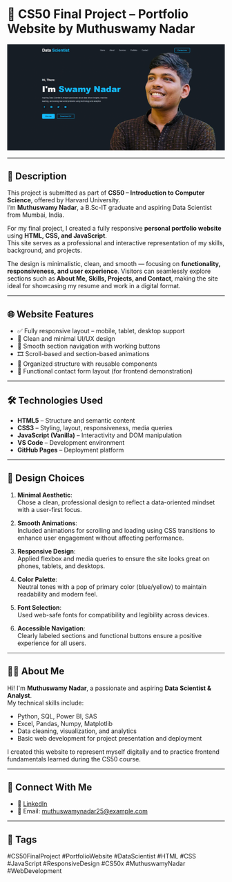 # 📁 CS50 Final Project – Portfolio Website by Muthuswamy Nadar

![Website Screenshot](websites.png)



---

## 🧾 Description

This project is submitted as part of **CS50 – Introduction to Computer Science**, offered by Harvard University.  
I’m **Muthuswamy Nadar**, a B.Sc-IT graduate and aspiring Data Scientist from Mumbai, India.

For my final project, I created a fully responsive **personal portfolio website** using **HTML, CSS, and JavaScript**.  
This site serves as a professional and interactive representation of my skills, background, and projects.

The design is minimalistic, clean, and smooth — focusing on **functionality, responsiveness, and user experience**. Visitors can seamlessly explore sections such as **About Me, Skills, Projects, and Contact**, making the site ideal for showcasing my resume and work in a digital format.

---

## 🌐 Website Features

- ✅ Fully responsive layout – mobile, tablet, desktop support
- 🎯 Clean and minimal UI/UX design
- 🔄 Smooth section navigation with working buttons
- 🎞️ Scroll-based and section-based animations
- 🧠 Organized structure with reusable components
- 💬 Functional contact form layout (for frontend demonstration)

---



## 🛠️ Technologies Used

- **HTML5** – Structure and semantic content
- **CSS3** – Styling, layout, responsiveness, media queries
- **JavaScript (Vanilla)** – Interactivity and DOM manipulation
- **VS Code** – Development environment
- **GitHub Pages** – Deployment platform

---

## 🎨 Design Choices

1. **Minimal Aesthetic**:  
   Chose a clean, professional design to reflect a data-oriented mindset with a user-first focus.

2. **Smooth Animations**:  
   Included animations for scrolling and loading using CSS transitions to enhance user engagement without affecting performance.

3. **Responsive Design**:  
   Applied flexbox and media queries to ensure the site looks great on phones, tablets, and desktops.

4. **Color Palette**:  
   Neutral tones with a pop of primary color (blue/yellow) to maintain readability and modern feel.

5. **Font Selection**:  
   Used web-safe fonts for compatibility and legibility across devices.

6. **Accessible Navigation**:  
   Clearly labeled sections and functional buttons ensure a positive experience for all users.

---

## 👨‍💼 About Me

Hi! I'm **Muthuswamy Nadar**, a passionate and aspiring **Data Scientist & Analyst**.  
My technical skills include:

- Python, SQL, Power BI, SAS  
- Excel, Pandas, Numpy, Matplotlib  
- Data cleaning, visualization, and analytics  
- Basic web development for project presentation and deployment

I created this website to represent myself digitally and to practice frontend fundamentals learned during the CS50 course.

---

## 🔗 Connect With Me

- 💼 [LinkedIn](https://www.linkedin.com/in/nadarmuthuswamy/)
- 📧 Email: [muthuswamynadar25@example.com](mailto:muthuswamynadar25@example.com)

---

## 📌 Tags

#CS50FinalProject #PortfolioWebsite #DataScientist #HTML #CSS #JavaScript #ResponsiveDesign #CS50x #MuthuswamyNadar #WebDevelopment



